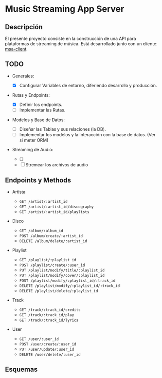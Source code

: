 # Music Streaming App Server

## Descripción

El presente proyecto consiste en la construcción de una API para plataformas de streaming de música. Está desarrollado junto con un cliente: [msa-client](https://github.com/JiunMHsu/msa-client).

## TODO

- Generales:

  - [x] Configurar Variables de entorno, diferiendo desarrollo y producción.

- Rutas y Endpoints:

  - [X] Definir los endpoints.
  - [ ] Implementar las Rutas.

- Modelos y Base de Datos:

  - [ ] Diseñar las Tablas y sus relaciones (la DB).
  - [ ] Implementar los modelos y la interacción con la base de datos. (Ver si meter ORM)

- Streaming de Audio:

  - [ ]
  - [ ] Stremear los archivos de audio

## Endpoints y Methods

- Artista

  - `GET /artist/:artist_id`
  - `GET /artist/:artist_id/discography`
  - `GET /artist/:artist_id/playlists`

- Disco

  - `GET /album/:album_id`
  - `POST /album/create/:artist_id`
  - `DELETE /album/delete/:artist_id`

- Playlist

  - `GET /playlist/:playlist_id`
  - `POST /playlist/create/:user_id`
  - `PUT /playlist/modify/title/:playlist_id`
  - `PUT /playlist/modify/cover/:playlist_id`
  - `POST /playlist/modify/:playlist_id/:track_id`
  - `DELETE /playlist/modify/:playlist_id/:track_id`
  - `DELETE /playlist/delete/:playlist_id`

- Track

  - `GET /track/:track_id/credits`
  - `GET /track/:track_id/play`
  - `GET /track/:track_id/lyrics`

- User

  - `GET /user/:user_id`
  - `POST /user/create/:user_id`
  - `PUT /user/update/:user_id`
  - `DELETE /user/delete/:user_id`

## Esquemas
